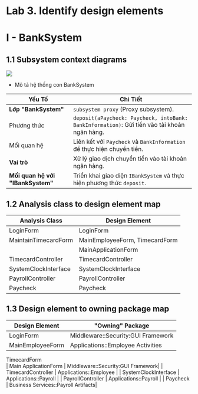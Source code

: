 # Lab 3. Identify design elements
# I - BankSystem
## 1.1 Subsystem context diagrams
![](https://www.planttext.com/api/plantuml/svg/h5AzRi8m4Dxz52TF83LGriYA44nibVe4hdEe5eaT-IvLexPFrg6Fr5SWDWG5Yih2TBxpz-UJVxz_biGwS5jNmbIQ2EIJxeAlghLt72i62KgPGrSKy240vdC8hOFcW9nCnPSGrZ66hJO8ShFIRlVS4MCj4xx4nfFbYUwrpIkQ7UGm71-WP_h8w8UnRDpMXrgpzIu97sEDDPMYzeLI0qtmxzqnrpry1dnqGSUMU_5nXX5D2d5jMrbMNEmWXz86D3m494WM16zMYtEe-iooyyVcy3YRBIvWoUCKzThbdwpoF_vj-X9T6N_97W00__y30000)
- Mô tả hệ thống con BankSystem
  
| **Yếu Tố**                       | **Chi Tiết**                                                                 |
|----------------------------------|-----------------------------------------------------------------------------|
| **Lớp "BankSystem"**             | `subsystem proxy` (Proxy subsystem).                                         |
| Phương thức                      | `deposit(aPaycheck: Paycheck, intoBank: BankInformation)`: Gửi tiền vào tài khoản ngân hàng. |
| Mối quan hệ                      | Liên kết với `Paycheck` và `BankInformation` để thực hiện chuyển tiền.     |
| **Vai trò**                      | Xử lý giao dịch chuyển tiền vào tài khoản ngân hàng.                        |
| **Mối quan hệ với "IBankSystem"**| Triển khai giao diện `IBankSystem` và thực hiện phương thức `deposit`.     |
  

## 1.2 Analysis class to design element map
| Analysis Class              | Design Element                |
| --------------------------- | ----------------------------- |
| LoginForm                   | LoginForm                     |
| MaintainTimecardForm        | MainEmployeeForm, TimecardForm |
|                             | MainApplicationForm           |
| TimecardController          | TimecardController            |
| SystemClockInterface        | SystemClockInterface          |
| PayrollController           | PayrollController             |
| Paycheck                    | Paycheck                      |


## 1.3 Design element to owning package map
| Design Element              | "Owning" Package                |
| --------------------------- | ----------------------------- |
| LoginForm                   | Middleware::Security:GUI Framework |
| MainEmployeeForm            | Applications::Employee Activities| 
  TimecardForm                 
| Main ApplicationForm        | Middleware::Security:GUI Framework|
| TimecardController          | Applications::Employee        |
| SystemClockInterface        | Applications::Payroll          |
| PayrollController           | Applications::Payroll            |
| Paycheck                    | Business Services::Payroll Artifacts|
